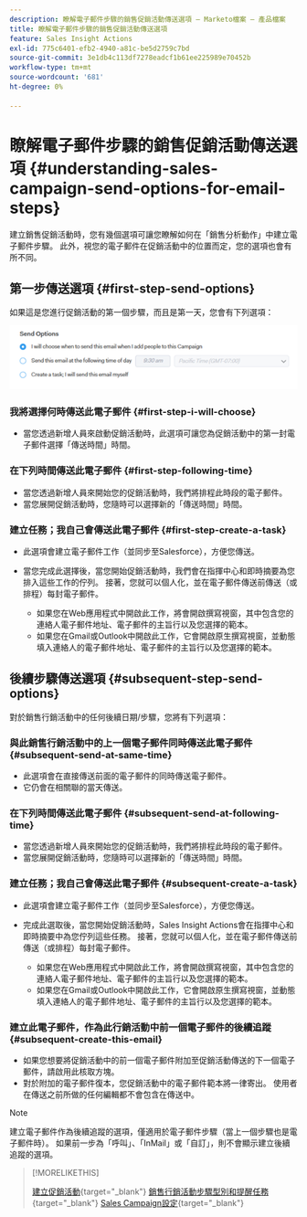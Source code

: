 ```yaml
---
description: 瞭解電子郵件步驟的銷售促銷活動傳送選項 — Marketo檔案 — 產品檔案
title: 瞭解電子郵件步驟的銷售促銷活動傳送選項
feature: Sales Insight Actions
exl-id: 775c6401-efb2-4940-a81c-be5d2759c7bd
source-git-commit: 3e1db4c113df7278eadcf1b61ee225989e70452b
workflow-type: tm+mt
source-wordcount: '681'
ht-degree: 0%

---
```


# 瞭解電子郵件步驟的銷售促銷活動傳送選項 {#understanding-sales-campaign-send-options-for-email-steps}

建立銷售促銷活動時，您有幾個選項可讓您瞭解如何在「銷售分析動作」中建立電子郵件步驟。 此外，視您的電子郵件在促銷活動中的位置而定，您的選項也會有所不同。

## 第一步傳送選項 {#first-step-send-options}

如果這是您進行促銷活動的第一個步驟，而且是第一天，您會有下列選項：

![](assets/understanding-sales-campaign-send-options-for-email-steps-1.png)

### 我將選擇何時傳送此電子郵件 {#first-step-i-will-choose}

* 當您透過新增人員來啟動促銷活動時，此選項可讓您為促銷活動中的第一封電子郵件選擇「傳送時間」時間。

### 在下列時間傳送此電子郵件 {#first-step-following-time}

* 當您透過新增人員來開始您的促銷活動時，我們將排程此時段的電子郵件。
* 當您展開促銷活動時，您隨時可以選擇新的「傳送時間」時間。

### 建立任務；我自己會傳送此電子郵件 {#first-step-create-a-task}

* 此選項會建立電子郵件工作（並同步至Salesforce），方便您傳送。
* 當您完成此選擇後，當您開始促銷活動時，我們會在指揮中心和即時摘要為您排入這些工作的佇列。 接著，您就可以個人化，並在電子郵件傳送前傳送（或排程）每封電子郵件。

   * 如果您在Web應用程式中開啟此工作，將會開啟撰寫視窗，其中包含您的連絡人電子郵件地址、電子郵件的主旨行以及您選擇的範本。
   * 如果您在Gmail或Outlook中開啟此工作，它會開啟原生撰寫視窗，並動態填入連絡人的電子郵件地址、電子郵件的主旨行以及您選擇的範本。

## 後續步驟傳送選項 {#subsequent-step-send-options}

對於銷售行銷活動中的任何後續日期/步驟，您將有下列選項：

### 與此銷售行銷活動中的上一個電子郵件同時傳送此電子郵件 {#subsequent-send-at-same-time}

* 此選項會在直接傳送前面的電子郵件的同時傳送電子郵件。
* 它仍會在相關聯的當天傳送。

### 在下列時間傳送此電子郵件 {#subsequent-send-at-following-time}

* 當您透過新增人員來開始您的促銷活動時，我們將排程此時段的電子郵件。
* 當您展開促銷活動時，您隨時可以選擇新的「傳送時間」時間。

### 建立任務；我自己會傳送此電子郵件 {#subsequent-create-a-task}

* 此選項會建立電子郵件工作（並同步至Salesforce），方便您傳送。
* 完成此選取後，當您開始促銷活動時，Sales Insight Actions會在指揮中心和即時摘要中為您佇列這些任務。 接著，您就可以個人化，並在電子郵件傳送前傳送（或排程）每封電子郵件。

   * 如果您在Web應用程式中開啟此工作，將會開啟撰寫視窗，其中包含您的連絡人電子郵件地址、電子郵件的主旨行以及您選擇的範本。
   * 如果您在Gmail或Outlook中開啟此工作，它會開啟原生撰寫視窗，並動態填入連絡人的電子郵件地址、電子郵件的主旨行以及您選擇的範本。

### 建立此電子郵件，作為此行銷活動中前一個電子郵件的後續追蹤 {#subsequent-create-this-email}

* 如果您想要將促銷活動中的前一個電子郵件附加至促銷活動傳送的下一個電子郵件，請啟用此核取方塊。
* 對於附加的電子郵件復本，您促銷活動中的電子郵件範本將一律寄出。 使用者在傳送之前所做的任何編輯都不會包含在傳送中。

>[!NOTE]
>
>建立電子郵件作為後續追蹤的選項，僅適用於電子郵件步驟（當上一個步驟也是電子郵件時）。 如果前一步為「呼叫」、「InMail」或「自訂」，則不會顯示建立後續追蹤的選項。

>[!MORELIKETHIS]
>
>[建立促銷活動](/help/marketo/product-docs/marketo-sales-insight/actions/campaigns/create-a-sales-campaign.md){target="_blank"}
>[銷售行銷活動步驟型別和提醒任務](/help/marketo/product-docs/marketo-sales-insight/actions/campaigns/sales-campaign-step-types-and-reminder-tasks.md){target="_blank"}
>[Sales Campaign設定](/help/marketo/product-docs/marketo-sales-insight/actions/campaigns/sales-campaign-settings.md){target="_blank"}
